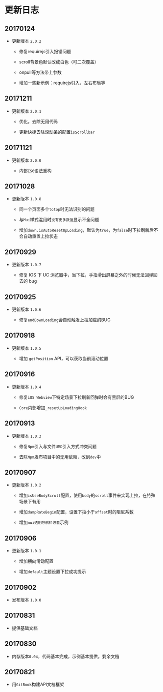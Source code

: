 # 更新日志

## 20170124

- 更新版本 `2.0.2`

    - 修复requirejs引入报错问题
    
    - scroll背景色默认改成白色（可二次覆盖）
    
    - onpull等方法带上参数
    
    - 增加一些新示例：requirejs引入，左右布局等

## 20171211

- 更新版本 `2.0.1`

    - 优化，去除无用代码
    
    - 更新快捷去除滚动条的配置`isScrollbar`

## 20171121

- 更新版本 `2.0.0`

    - 内部`ES6`语法重构

## 20171028

- 更新版本 `1.0.8`

    - 同一个页面多个`totop`时无法识别的问题
    
    - 与`Mui`样式混用时`没有更多数据`显示不全问题
    
    - 增加`down.isAutoResetUpLoading`，默认为`true`，为`false`时下拉刷新后不会自动重置上拉状态
    
## 20170929

- 更新版本 `1.0.7`

    - 修复 IOS 下 UC 浏览器中，当下拉，手指滑出屏幕之外的时候无法回弹回去的 bug
    
## 20170925

- 更新版本 `1.0.6`

    - 修复`endDownLoading`会自动触发上拉加载的BUG

## 20170918

- 更新版本 `1.0.5`

    - 增加 `getPosition` API，可以获取当前滚动位置

## 20170916

- 更新版本 `1.0.4`

    - 修复`iOS Webview`下特定场景下拉刷新回弹时会有黑屏的BUG
    
    - `Core`内部增加`_resetUpLoadingHook`

## 20170913

- 更新版本 `1.0.3`

    - 修复`Npm`引入与文件`UMD`引入方式冲突问题
    
    - 去除`Npm`发布项目中的无用依赖，改到`dev`中

## 20170907

- 更新版本 `1.0.2`

    - 增加`isUseBodyScroll`配置，使用`body`的`scroll`事件来实现上拉，在特殊场景下有用
    
    - 增加`dampRateBegin`配置，设置下拉小于`offset`时的阻尼系数
    
    - 增加`mui透明导航栏嵌套`示例

## 20170906

- 更新版本 `1.0.1`

    - 增加横向滑动配置
    
    - 增加`default`主题设置下拉成功提示

## 20170902

- 发布版本 `1.0.0`

## 20170831

- 提供基础文档

## 20170830

- 内存版本`0.04`，代码基本完成，示例基本提供，剩余文档

## 20170821

- 用`GitBook`构建API文档框架
